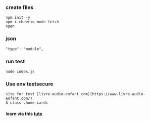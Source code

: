 ### create files

    npm init -y
    npm i cheerio node-fetch
    open


### json 

    "type": "module",

### run test

    node index.js

### Use env testsecure
    site for test [livre-audio-enfant.com](https://www.livre-audio-enfant.com/)
    & class .home-cards

#### learn via this [tuto](https://www.youtube.com/watch?v=-e_QdRIKzYo&list=LL&index=6)